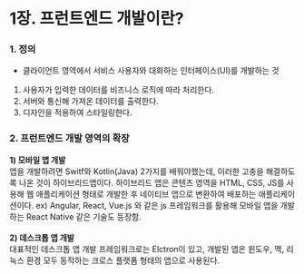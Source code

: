 # 1장. 프런트엔드 개발이란?

### 1. 정의
- 클라이언트 영역에서 서비스 사용자와 대화하는 인터페이스(UI)를 개발하는 것

1) 사용자가 입력한 데이터를 비즈니스 로직에 따라 처리한다.
2) 서버와 통신해 가져온 데이터를 출력한다.
3) 디자인을 적용하여 스타일링한다.

### 2. 프런트엔드 개발 영역의 확장

**1) 모바일 앱 개발**<br/>
  앱을 개발하려면 Switf와 Kotlin(Java) 2가지를 배워야했는데, 이러한 고충을 해결하도록 나온 것이 하이브리드앱이다.
  하이브리드 앱은 콘텐츠 영역을 HTML, CSS, JS를 사용해 웹 애플리케이션 형태로 개발한 후 네이티브 앱으로 변환하여 배포하는 애플리케이션이다.
  ex) Angular, React, Vue.js 와 같은 js 프레임워크를 활용해 모바일 앱을 개발하는 React Native 같은 기술도 등장함.
<br/><br/>
**2) 데스크톱 앱 개발**<br/>
대표적인 데스크톱 앱 개발 프레임워크로는 Elctron이 있고, 개발된 앱은 윈도우, 맥, 리눅스 환경 모두 동작하는 크로스 플랫폼 형태의 앱으로 사용된다.

<br/><br/>

